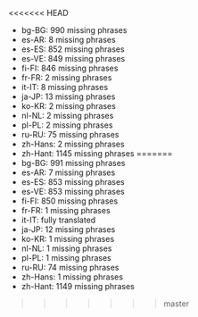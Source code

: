 <<<<<<< HEAD
- bg-BG: 990 missing phrases
- es-AR: 8 missing phrases
- es-ES: 852 missing phrases
- es-VE: 849 missing phrases
- fi-FI: 846 missing phrases
- fr-FR: 2 missing phrases
- it-IT: 8 missing phrases
- ja-JP: 13 missing phrases
- ko-KR: 2 missing phrases
- nl-NL: 2 missing phrases
- pl-PL: 2 missing phrases
- ru-RU: 75 missing phrases
- zh-Hans: 2 missing phrases
- zh-Hant: 1145 missing phrases
=======
- bg-BG: 991 missing phrases
- es-AR: 7 missing phrases
- es-ES: 853 missing phrases
- es-VE: 853 missing phrases
- fi-FI: 850 missing phrases
- fr-FR: 1 missing phrases
- it-IT: fully translated
- ja-JP: 12 missing phrases
- ko-KR: 1 missing phrases
- nl-NL: 1 missing phrases
- pl-PL: 1 missing phrases
- ru-RU: 74 missing phrases
- zh-Hans: 1 missing phrases
- zh-Hant: 1149 missing phrases
>>>>>>> master
